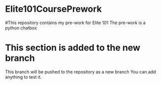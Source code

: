 # Elite101CoursePrework
#This repository contains my pre-work for Elite 101
The pre-work is a python chatbox
# This section is added to the new branch
This branch will be pushed to the repository as a new branch
You can add anything to test it.